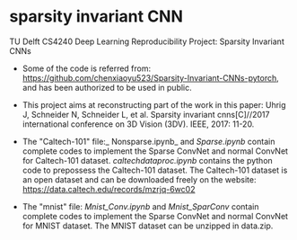 # sparsity invariant CNN
TU Delft CS4240 Deep Learning Reproducibility Project: Sparsity Invariant CNNs

* Some of the code is referred from: https://github.com/chenxiaoyu523/Sparsity-Invariant-CNNs-pytorch, and has been authorized to be used in public.
* This project aims at reconstructing part of the work in this paper: Uhrig J, Schneider N, Schneider L, et al. Sparsity invariant cnns[C]//2017 international conference on 3D Vision (3DV). IEEE, 2017: 11-20.
  
* The "Caltech-101" file:_ Nonsparse.ipynb_ and _Sparse.ipynb_ contain complete codes to implement the Sparse ConvNet and normal ConvNet for Caltech-101 dataset. _caltechdataproc.ipynb_ contains the python code to prepossess the Caltech-101 dataset. The Caltech-101 dataset is an open dataset and can be downloaded freely on the website: https://data.caltech.edu/records/mzrjq-6wc02

* The "mnist" file: _Mnist_Conv.ipynb_ and _Mnist_SparConv_ contain complete codes to implement the Sparse ConvNet and normal ConvNet for MNIST dataset. The MNIST dataset can be unzipped in data.zip.

